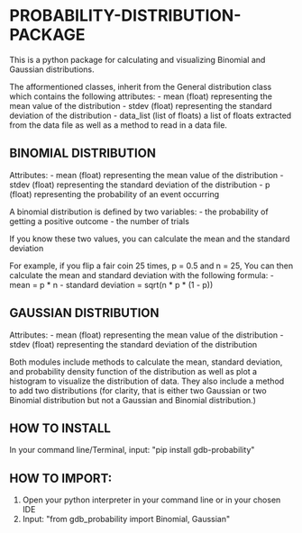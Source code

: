# PROBABILITY-DISTRIBUTION-PACKAGE
This is a python package for calculating and visualizing Binomial and Gaussian distributions.

The afformentioned classes, inherit from the General distribution class which contains the following attributes: - mean (float) representing the mean value of the distribution - stdev (float) representing the standard deviation of the distribution - data_list (list of floats) a list of floats extracted from the data file as well as a method to read in a data file.

## BINOMIAL DISTRIBUTION

Attributes: - mean (float) representing the mean value of the distribution - stdev (float) representing the standard deviation of the distribution - p (float) representing the probability of an event occurring

A binomial distribution is defined by two variables: - the probability of getting a positive outcome - the number of trials

If you know these two values, you can calculate the mean and the standard deviation

For example, if you flip a fair coin 25 times, p = 0.5 and n = 25, You can then calculate the mean and standard deviation with the following formula: - mean = p * n - standard deviation = sqrt(n * p * (1 - p))

## GAUSSIAN DISTRIBUTION

Attributes: - mean (float) representing the mean value of the distribution - stdev (float) representing the standard deviation of the distribution

Both modules include methods to calculate the mean, standard deviation, and probability density function of the distribution as well as plot a histogram to visualize the distribution of data. They also include a method to add two distributions (for clarity, that is either two Gaussian or two Binomial distribution but not a Gaussian and Binomial distribution.)

## HOW TO INSTALL 
In your command line/Terminal, input: "pip install gdb-probability"

## HOW TO IMPORT:
1. Open your python interpreter in your command line or in your chosen IDE
2. Input: "from gdb_probability import Binomial, Gaussian"
